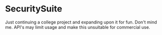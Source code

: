 # SecuritySuite
Just continuing a college project and expanding upon it for fun.  Don't mind me.  API's may limit usage and make this unsuitable for commercial use.
